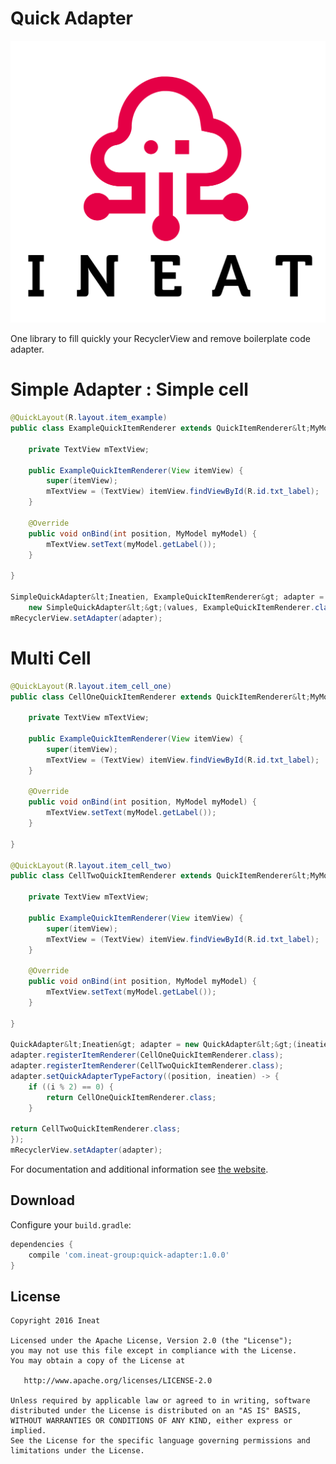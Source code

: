 Quick Adapter
============

[![Logo](website/logo_ineat.png)][1]

One library to fill quickly your RecyclerView and remove boilerplate code adapter.

# Simple Adapter : Simple cell

```java
@QuickLayout(R.layout.item_example)
public class ExampleQuickItemRenderer extends QuickItemRenderer&lt;MyModel&gt; {

    private TextView mTextView;

    public ExampleQuickItemRenderer(View itemView) {
        super(itemView);
        mTextView = (TextView) itemView.findViewById(R.id.txt_label);
    }

    @Override
    public void onBind(int position, MyModel myModel) {
        mTextView.setText(myModel.getLabel());
    }

}

SimpleQuickAdapter&lt;Ineatien, ExampleQuickItemRenderer&gt; adapter =
    new SimpleQuickAdapter&lt;&gt;(values, ExampleQuickItemRenderer.class);
mRecyclerView.setAdapter(adapter);

```

# Multi Cell

```java
@QuickLayout(R.layout.item_cell_one)
public class CellOneQuickItemRenderer extends QuickItemRenderer&lt;MyModel&gt; {

    private TextView mTextView;

    public ExampleQuickItemRenderer(View itemView) {
        super(itemView);
        mTextView = (TextView) itemView.findViewById(R.id.txt_label);
    }

    @Override
    public void onBind(int position, MyModel myModel) {
        mTextView.setText(myModel.getLabel());
    }

}

@QuickLayout(R.layout.item_cell_two)
public class CellTwoQuickItemRenderer extends QuickItemRenderer&lt;MyModel&gt; {

    private TextView mTextView;

    public ExampleQuickItemRenderer(View itemView) {
        super(itemView);
        mTextView = (TextView) itemView.findViewById(R.id.txt_label);
    }

    @Override
    public void onBind(int position, MyModel myModel) {
        mTextView.setText(myModel.getLabel());
    }

}

QuickAdapter&lt;Ineatien&gt; adapter = new QuickAdapter&lt;&gt;(ineatienList);
adapter.registerItemRenderer(CellOneQuickItemRenderer.class);
adapter.registerItemRenderer(CellTwoQuickItemRenderer.class);
adapter.setQuickAdapterTypeFactory((position, ineatien) -> {
    if ((i % 2) == 0) {
        return CellOneQuickItemRenderer.class;
    }

return CellTwoQuickItemRenderer.class;
});
mRecyclerView.setAdapter(adapter);

```

For documentation and additional information see [the website][2].

Download
--------

Configure your `build.gradle`:

```groovy
dependencies {
    compile 'com.ineat-group:quick-adapter:1.0.0'
}
```

License
-------

    Copyright 2016 Ineat

    Licensed under the Apache License, Version 2.0 (the "License");
    you may not use this file except in compliance with the License.
    You may obtain a copy of the License at

       http://www.apache.org/licenses/LICENSE-2.0

    Unless required by applicable law or agreed to in writing, software
    distributed under the License is distributed on an "AS IS" BASIS,
    WITHOUT WARRANTIES OR CONDITIONS OF ANY KIND, either express or implied.
    See the License for the specific language governing permissions and
    limitations under the License.


 [1]: http://www.ineat-group.com/
 [2]: https://ineat.github.io/quick-adapter/